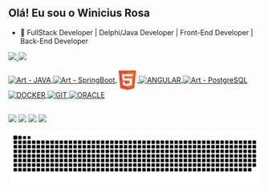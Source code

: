 ## Olá! Eu sou o Winicius Rosa


- 🔭 FullStack Developer | Delphi/Java Developer | Front-End Developer | Back-End Developer
 
<a href="https://github.com/WiniciusRosa">
  <img height="180em" src="https://github-readme-stats.vercel.app/api?username=WiniciusRosa&show_icons=true&theme=dracula&include_all_commits=true&count_private=true"/>
  <img height="180em" src="https://github-readme-stats.vercel.app/api/top-langs/?username=WiniciusRosa&layout=compact&langs_count=7&theme=dracula"/>
</div>

<div style="display: inline_block"><br>
  <img align="center" alt="Art - JAVA" height="40" width="40" src="https://cdn.jsdelivr.net/gh/devicons/devicon/icons/java/java-original.svg"> 
  <img align="center" alt="Art - SpringBoot" height="40" width="40" src="https://cdn.jsdelivr.net/gh/devicons/devicon/icons/spring/spring-original.svg"> 
  <img align="center" alt="Art - HTML" height="40" width="40" src="https://raw.githubusercontent.com/devicons/devicon/master/icons/html5/html5-original.svg">
  <img align="center" alt="ANGULAR" height="40" width="40" src="https://cdn.jsdelivr.net/gh/devicons/devicon/icons/angularjs/angularjs-original.svg" />
  <img align="center" alt="Art - PostgreSQL" height="40" width="40" src=https://cdn.jsdelivr.net/gh/devicons/devicon/icons/postgresql/postgresql-original.svg>      
  <img align="center" alt=" DOCKER " height="40" width="40" src="https://cdn.jsdelivr.net/gh/devicons/devicon/icons/docker/docker-original-wordmark.svg" />      
  <img align="center" alt=" GIT " height="40" width="40" src="https://cdn.jsdelivr.net/gh/devicons/devicon/icons/git/git-plain.svg" />
  <img align="center" alt=" ORACLE " height="40" width="40" src="https://cdn.jsdelivr.net/gh/devicons/devicon/icons/oracle/oracle-original.svg" />          
</div>

##

<div> 
  <a href="https://instagram.com/winicius_silva" target="_blank"><img src="https://img.shields.io/badge/-Instagram-%23E4405F?style=for-the-badge&logo=instagram&logoColor=white" target="_blank"></a>  
  <a href = "mailto:winicius-silva@outlook.com"><img src="https://img.shields.io/badge/-Gmail-%23333?style=for-the-badge&logo=gmail&logoColor=white" target="_blank"></a>
  <a href="https://www.linkedin.com/in/winicius-silva-rosa-555756182/" target="_blank"><img src="https://img.shields.io/badge/-LinkedIn-%230077B5?style=for-the-badge&logo=linkedin&logoColor=white" target="_blank"></a> 
  <a href="https://api.whatsapp.com/send?phone=5565999379211&text=Oi%20Art%2C%20tudo%20bem%3F%20Encontrei%20o%20seu%20n%C3%BAmero%20no%20GitHub%20" target="_blank"><img src="https://img.shields.io/badge/WhatsApp-25D366?style=for-the-badge&logo=whatsapp&logoColor=white" target="_blank"></a>
 
 ![Snake animation](https://github.com/artnomic/artnomic/blob/output/github-contribution-grid-snake.svg)
</div>
